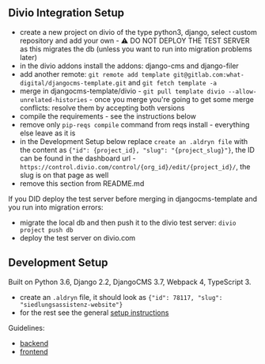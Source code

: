 Divio Integration Setup
-------------------------------------------------------------------------------
- create a new project on divio of the type python3, django, select custom repository and add your own - ⚠️ DO NOT DEPLOY THE TEST SERVER as this migrates the db (unless you want to run into migration problems later)
- in the divio addons install the addons: django-cms and django-filer 
- add another remote: `git remote add template git@gitlab.com:what-digital/djangocms-template.git` and `git fetch template -a`
- merge in djangocms-template/divio - `git pull template divio --allow-unrelated-histories` - once you merge you're going to get some merge conflicts: resolve them by accepting both versions 
- compile the requirements - see the instructions below
- remove only `pip-reqs compile` command from reqs install - everything else leave as it is
- in the Development Setup below replace `create an .aldryn file` with the content as `{"id": {project_id}, "slug": "{project_slug}"}`, the ID can be found in the dashboard url - `https://control.divio.com/control/{org_id}/edit/{project_id}/`, the slug is on that page as well
- remove this section from README.md

If you DID deploy the test server before merging in djangocms-template and you run into migration errors:

- migrate the local db and then push it to the divio test server: `divio project push db`
- deploy the test server on divio.com



Development Setup
-------------------------------------------------------------------------------
Built on Python 3.6, Django 2.2, DjangoCMS 3.7, Webpack 4, TypeScript 3.

- create an `.aldryn` file, it should look as `{"id": 78117, "slug": "siedlungsassistenz-website"}`
- for the rest see the general [setup instructions](https://gitlab.com/what-digital/wiki/-/blob/master/info/projects/djangocms-template/setup-instruction.md)

Guidelines:
- [backend](https://gitlab.com/what-digital/wiki/-/blob/master/info/projects/djangocms-template/guidelines/backend.md)
- [frontend](https://gitlab.com/what-digital/wiki/-/blob/master/info/projects/djangocms-template/guidelines/frontend.md)
